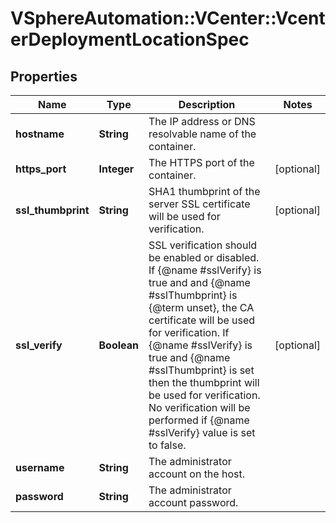 # VSphereAutomation::VCenter::VcenterDeploymentLocationSpec

## Properties
Name | Type | Description | Notes
------------ | ------------- | ------------- | -------------
**hostname** | **String** | The IP address or DNS resolvable name of the container. | 
**https_port** | **Integer** | The HTTPS port of the container. | [optional] 
**ssl_thumbprint** | **String** | SHA1 thumbprint of the server SSL certificate will be used for verification. | [optional] 
**ssl_verify** | **Boolean** | SSL verification should be enabled or disabled. If {@name #sslVerify} is true and and {@name #sslThumbprint} is {@term unset}, the CA certificate will be used for verification. If {@name #sslVerify} is true and {@name #sslThumbprint} is set then the thumbprint will be used for verification. No verification will be performed if {@name #sslVerify} value is set to false. | [optional] 
**username** | **String** | The administrator account on the host. | 
**password** | **String** | The administrator account password. | 


